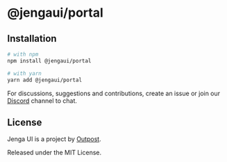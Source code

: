 # @jengaui/portal

## Installation

```sh
# with npm
npm install @jengaui/portal

# with yarn
yarn add @jengaui/portal
```

For discussions, suggestions and contributions, create an issue or join our [Discord](https://discord.gg/sHnHPnAPZj) channel to chat.

## License

Jenga UI is a project by [Outpost](https://outpost.run).

Released under the MIT License.
